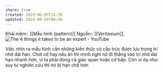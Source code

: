 ```yaml
---
share: true
created: 2023-06-05T15:39
updated: 2024-06-24T00:40
---
```

Khái niệm:: [[Mẫu hình (pattern)]]
Nguồn:: [[Veritasium]], ![The 4 things it takes to be an expert - YouTube](https://www.youtube.com/watch?v=5eW6Eagr9XA)

Việc nhìn ra mẫu hình cần những kiến thức có cấu trúc được lưu trong trí nhớ dài hạn. Chơi cờ hay nấu ăn thì mình nghĩ nó đi thẳng vào trí nhớ dài hạn nhanh hơn, vì ta phải dùng cả giác quan hoặc cơ bắp. Còn ví dụ như suy tư nghiên cứu thì nó bị hạn chế hơn